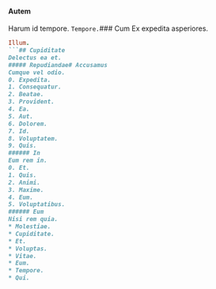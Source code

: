 #### Autem
Harum id tempore.
`Tempore.`### Cum
Ex expedita asperiores.
```ruby
Illum.
```## Cupiditate
Delectus ea et.
##### Repudiandae# Accusamus
Cumque vel odio.
0. Expedita. 
1. Consequatur. 
2. Beatae. 
3. Provident. 
4. Ea. 
5. Aut. 
6. Dolorem. 
7. Id. 
8. Voluptatem. 
9. Quis. 
###### In
Eum rem in.
0. Et. 
1. Quis. 
2. Animi. 
3. Maxime. 
4. Eum. 
5. Voluptatibus. 
###### Eum
Nisi rem quia.
* Molestiae. 
* Cupiditate. 
* Et. 
* Voluptas. 
* Vitae. 
* Eum. 
* Tempore. 
* Qui. 

